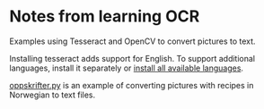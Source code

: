 # Notes from learning OCR

Examples using Tesseract and OpenCV to convert pictures to text. 

Installing tesseract adds support for English. To support additional languages, install it separately or [install all available languages](https://askubuntu.com/a/798492).

[oppskrifter.py](oppskrifter.py) is an example of converting pictures with recipes in Norwegian to text files. 